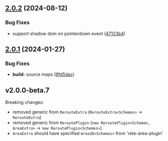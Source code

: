 ## [2.0.2](https://github.com/retejs/connection-reroute-plugin/compare/v2.0.1...v2.0.2) (2024-08-12)


### Bug Fixes

* support shadow dom on pointerdown event ([47123b4](https://github.com/retejs/connection-reroute-plugin/commit/47123b43b46275d1c0cfc3b683bdf3ef2316e2f7))

## [2.0.1](https://github.com/retejs/connection-reroute-plugin/compare/v2.0.0...v2.0.1) (2024-01-27)


### Bug Fixes

* **build:** source maps ([9fd5dac](https://github.com/retejs/connection-reroute-plugin/commit/9fd5dacd059099ea3dd3c927cb407f3e81e469e1))

## v2.0.0-beta.7

Breaking changes:

- removed generic from `RerouteExtra` (`RerouteExtra<Schemes>` -> `RerouteExtra`)
- removed generic from `ReroutePlugin` (`new ReroutePlugin<Schemes, AreaExtra>` ->  `new ReroutePlugin<Schemes>`)
- `AreaExtra` should have specified `Area2D<Schemes>` from 'rete-area-plugin'
